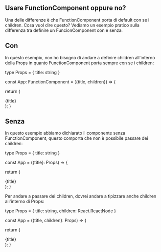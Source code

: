 ## Usare FunctionComponent oppure no?

Una delle differenze è che FunctionComponent porta di default con se i children.
Cosa vuol dire questo? Vediamo un esempio pratico sulla differenza tra definire un FuncionComponent con e senza.

## Con

In questo esempio, non ho bisogno di andare a definire children all'interno della Props in quanto FunctionComponent porta sempre con se i children:

type Props = {
  title: string
}

const App: FunctionComponent<Props>  = ({title, children}) => {

  return (
    <div className="App">
      {title}
    </div>
  );
}

## Senza

In questo esempio abbiamo dichiarato il componente senza FunctionComponent, questo comporta che non è possibile passare dei children:

type Props = {
  title: string
}

const App  = ({title}: Props) => {

  return (
    <div className="App">
      {title}
    </div>
  );
}

Per andare a passare dei children, dovrei andare a tipizzare anche children all'interno di Props:

type Props = {
  title: string,
  children: React.ReactNode
}

const App  = ({title, children}: Props) => {

  return (
    <div className="App">
      {title}
    </div>
  );
}
